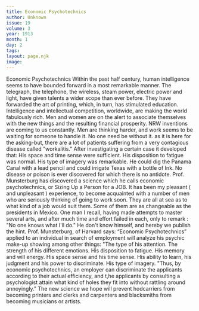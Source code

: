 ```yaml
---
title: Economic Psychotechnics
author: Unknown
issue: 19
volume: 3
year: 1913
month: 1
day: 2
tags:
layout: page.njk
image:
---
```

Economic Psychotechnics      Within the past half century, human intelligence seems to have bounded forward in a most remarkable manner. The telegraph, the telephone, the wireless, steam power, electric power and light, have given talents a wider scope than ever before. They have forwarded the art of printing, which, in turn, has stimulated education. Intelligence and intellectual competition, worldwide, are making the world fabulously rich. Men and women are on the alert to associate themselves with the new things and the resulting financial prosperity.   NRW inventions are coming to us constantly. Men are thinking harder, and work seems to be waiting for someone to handle it. No one need be without it. as it is here for the asking-but, there are a lot of patients suffering from a very contagious disease called "workalitis."   After investigating a certain case it developed that:   His space and time sense were sufficient. His disposition to fatigue was normal. His type of imagery was remarkable. He could dig the Panama Canal with a lead pencil and could irrigate Texas with a bottle of Ink.   No disease or poison is ever discovered for which there is no antidote. Prof. Munsterburg has discovered a science which he calls economic psychotechnics, or Sizing Up a Person for a JOB. It has been my pleasant ( and unpleasant ) experience, to become acquainted with a number of men who are seriously thinking of going to work soon. They are all at sea as to what kind of a job would suit them. Some of them are as changeable as the presidents in Mexico. One man I recall, having made attempts to master several arts, and after much time and effort failed in each, only to remark : "No one knows what I'll do." He don't know himself, and hereby we publish the hint.   Prof. Munsterburg, of Harvard says: “Economic Psychotechnics” applied to an individual in search of employment will analyze his psychic make-up showing among other things:   "The type of his attention.   The strength of his different emotions.   His disposition to fatigue.   His memory and will energy.   His space sense and his time sense.   His ability to learn, his judgment and his   power to discriminate.   His type of imagery.   "Thus, by economic psychotechnics, an employer  can discriminate the applicants according to their actual efficiency, and t,he applicants by consulting a psychologist attain what kind of holes they fit into without rattling around annoyingly."   The new science we hope will prevent hodcarriers from becoming printers and clerks and carpenters and blacksmiths from becoming musicians or artists.    




